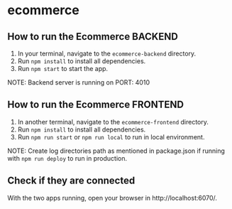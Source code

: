 # ecommerce

## How to run the Ecommerce BACKEND
1. In your terminal, navigate to the `ecommerce-backend` directory.
2. Run `npm install` to install all dependencies.
3. Run `npm start` to start the app.

NOTE: Backend server is running on PORT: 4010

## How to run the Ecommerce FRONTEND
1. In another terminal, navigate to the `ecommerce-frontend` directory.
2. Run `npm install` to install all dependencies.
3. Run `npm run start` or `npm run local` to run in local environment. 

NOTE: Create log directories path as mentioned in package.json if running with `npm run deploy` to run in production.


## Check if they are connected
With the two apps running, open your browser in http://localhost:6070/.



